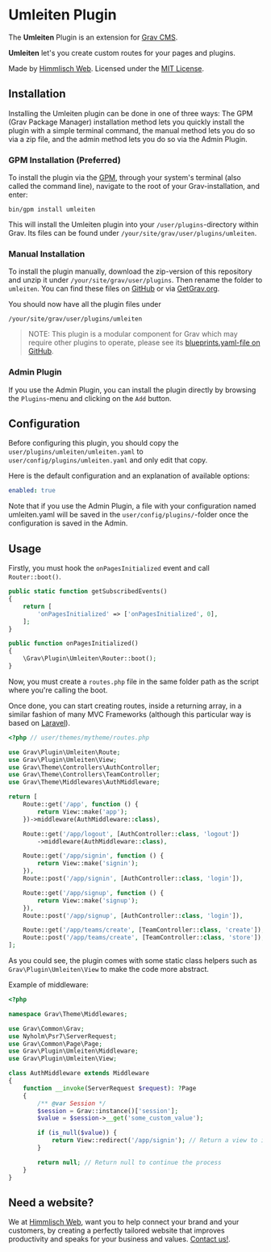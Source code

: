 # Umleiten Plugin

The **Umleiten** Plugin is an extension for [Grav CMS](http://github.com/getgrav/grav).

**Umleiten** let's you create custom routes for your pages and plugins. 

Made by [Himmlisch Web](https://web.himmlisch.com.mx). Licensed under the [MIT License](LICENSE).

## Installation

Installing the Umleiten plugin can be done in one of three ways: The GPM (Grav Package Manager) installation method lets you quickly install the plugin with a simple terminal command, the manual method lets you do so via a zip file, and the admin method lets you do so via the Admin Plugin.

### GPM Installation (Preferred)

To install the plugin via the [GPM](http://learn.getgrav.org/advanced/grav-gpm), through your system's terminal (also called the command line), navigate to the root of your Grav-installation, and enter:

    bin/gpm install umleiten

This will install the Umleiten plugin into your `/user/plugins`-directory within Grav. Its files can be found under `/your/site/grav/user/plugins/umleiten`.

### Manual Installation

To install the plugin manually, download the zip-version of this repository and unzip it under `/your/site/grav/user/plugins`. Then rename the folder to `umleiten`. You can find these files on [GitHub](https://github.com//grav-plugin-umleiten) or via [GetGrav.org](http://getgrav.org/downloads/plugins#extras).

You should now have all the plugin files under

    /your/site/grav/user/plugins/umleiten
	
> NOTE: This plugin is a modular component for Grav which may require other plugins to operate, please see its [blueprints.yaml-file on GitHub](https://github.com//grav-plugin-umleiten/blob/master/blueprints.yaml).

### Admin Plugin

If you use the Admin Plugin, you can install the plugin directly by browsing the `Plugins`-menu and clicking on the `Add` button.

## Configuration

Before configuring this plugin, you should copy the `user/plugins/umleiten/umleiten.yaml` to `user/config/plugins/umleiten.yaml` and only edit that copy.

Here is the default configuration and an explanation of available options:

```yaml
enabled: true
```

Note that if you use the Admin Plugin, a file with your configuration named umleiten.yaml will be saved in the `user/config/plugins/`-folder once the configuration is saved in the Admin.

## Usage

Firstly, you must hook the `onPagesInitialized` event and call `Router::boot()`.

```php
public static function getSubscribedEvents()
{
    return [
        'onPagesInitialized' => ['onPagesInitialized', 0],
    ];
}

public function onPagesInitialized()
{
    \Grav\Plugin\Umleiten\Router::boot();
}
```

Now, you must create a `routes.php` file in the same folder path as the script where you're calling the boot.

Once done, you can start creating routes, inside a returning array, in a similar fashion of many MVC Frameworks (although this particular way is based on [Laravel](https://github.com/laravel/framework)).

```php
<?php // user/themes/mytheme/routes.php

use Grav\Plugin\Umleiten\Route;
use Grav\Plugin\Umleiten\View;
use Grav\Theme\Controllers\AuthController;
use Grav\Theme\Controllers\TeamController;
use Grav\Theme\Middlewares\AuthMiddleware;

return [
    Route::get('/app', function () {
        return View::make('app');
    })->middleware(AuthMiddleware::class),

    Route::get('/app/logout', [AuthController::class, 'logout'])
        ->middleware(AuthMiddleware::class),

    Route::get('/app/signin', function () {
        return View::make('signin');
    }),
    Route::post('/app/signin', [AuthController::class, 'login']),

    Route::get('/app/signup', function () {
        return View::make('signup');
    }),
    Route::post('/app/signup', [AuthController::class, 'login']),

    Route::get('/app/teams/create', [TeamController::class, 'create']),
    Route::post('/app/teams/create', [TeamController::class, 'store']),
];
```

As you could see, the plugin comes with some static class helpers such as `Grav\Plugin\Umleiten\View` to make the code more abstract.

Example of middleware:

```php
<?php

namespace Grav\Theme\Middlewares;

use Grav\Common\Grav;
use Nyholm\Psr7\ServerRequest;
use Grav\Common\Page\Page;
use Grav\Plugin\Umleiten\Middleware;
use Grav\Plugin\Umleiten\View;

class AuthMiddleware extends Middleware
{
    function __invoke(ServerRequest $request): ?Page
    {
        /** @var Session */
        $session = Grav::instance()['session'];
        $value = $session->__get('some_custom_value');

        if (is_null($value)) {
            return View::redirect('/app/signin'); // Return a view to intercept the process
        }

        return null; // Return null to continue the process
    }
}
```

## Need a website?

We at [Himmlisch Web](https://web.himmlisch.com.mx), want you to help connect your brand and your customers, by creating a perfectly tailored website that improves productivity and speaks for your business and values. [Contact us!](https://himmlisch.com.mx/contact).